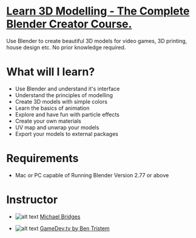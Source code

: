 # [Learn 3D Modelling - The Complete Blender Creator Course.](https://www.udemy.com/blendertutorial/)
Use Blender to create beautiful 3D models for video games, 3D printing, house design etc. No prior knowledge required.

# What will I learn?
- Use Blender and understand it's interface
- Understand the principles of modelling
- Create 3D models with simple colors
- Learn the basics of animation
- Explore and have fun with particle effects
- Create your own materials
- UV map and unwrap your models
- Export your models to external packages

# Requirements
- Mac or PC capable of Running Blender Version 2.77 or above

# Instructor
- ![alt text](https://udemy-images.udemy.com/user/200_H/4381966_be1b_2.jpg "Michael Bridges") [Michael Bridges](http://www.michaelbridges.co.uk/)

- ![alt text](https://udemy-images.udemy.com/user/200_H/33027212_4271_5.jpg "Michael Bridges") [GameDev.tv by Ben Tristem](https://community.gamedev.tv/)
